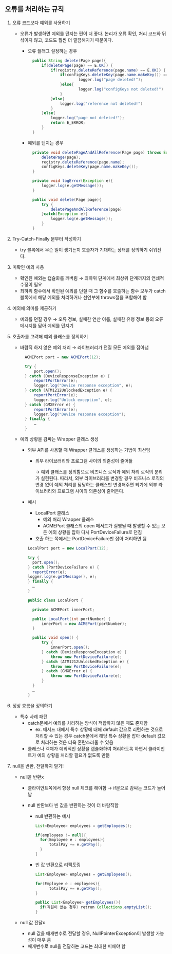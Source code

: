 
## 오류를 처리하는 규칙

1.  오류 코드보다 예외를 사용하기
    
    -   오류가 발생하면 예외를 던지는 편이 더 좋다. 논리가 오류 확인, 처리 코드와 뒤섞이지 않고, 코드도 훨씬 더 깔끔해지기 때문이다.
        
        -   오류 플래그 설정하는 경우
            
            ```java
              public String delete(Page page){
                  if(deletePage(page) == E.OK)) {
                      if(registry.deleteReference(page.name) == E.OK)) {
                          if(configKeys.deleteKey(page.name.makeKey()) == E.OK){
                                  logger.log("page deleted!");
                          }else{
                                  logger.log("configKeys not deleted!")
                          }
                      }else{
                          logger.log("reference not deleted!")
                      }
                  }else{
                      logger.log("page not deleted!");
                      return E_ERROR;
                  }
              }
            ```
            
        -   예외를 던지는 경우
            
            ```java
              private void deletePageAndAllReference(Page page) throws Exception {
                  deletePage(page);
                  registry.deleteReference(page.name);
                  configKeys.deleteKey(page.name.makeKey());
              }
            
              private void logError(Exception e){
                  logger.log(e.getMessage());
              }
            
              public void delete(Page page){
                  try {
                      deletePageAndAllReference(page)
                  }catch(Exception e){
                      logger.log(e.getMessage());
                  }
              }
            ```
            

2.  Try-Catch-Finally 문부터 작성하기
    -   try 블록에서 무슨 일이 생기든지 호출자가 기대하는 상태를 정의하기 쉬워진다.

3.  미확인 예외 사용
    -   확인된 예외는 캡슐화를 깨버림 → 최하위 단계에서 최상위 단계까지의 연쇄적 수정이 필요
    -   최하위 함수에서 확인된 예외를 던질 때 그 함수를 호출하는 함수 모두가 catch 블록에서 해당 예외를 처리하거나 선언부에 throws절을 포함해야 함

4.  예외에 의미를 제공하기
    -   예외를 던질 경우 → 오류 정보, 실패한 연산 이름, 실패한 유형 정보 등의 오류 메시지를 담아 예외를 던지기

5.  호출자를 고려해 예외 클래스를 정의하기
    
    -   바람직 하지 않은 예외 처리 → 라이브러리가 던질 모든 예외를 잡아냄
        
        ```java
          ACMEPort port = new ACMEPort(12);
        
          try {
              port.open();
          } catch (DeviceResponseException e) {
              reportPortError(e);
              logger.log("Device response exception", e);
          } catch (ATM1212UnlockedException e) {
              reportPortError(e);
              logger.log("Unlock exception", e);
          } catch (GMXError e) {
              reportPortError(e);
              logger.log("Device response exception");
          } finally {
              …
          }
        ```
        
    -   예외 상황을 감싸는 Wrapper 클래스 생성
        
        -   외부 API를 사용할 때 Wrapper 클래스를 생성하는 기법이 최선임
            
            -   외부 라이브러리와 프로그램 사이의 의존성이 줄어듦
                
                → 예외 클래스를 정의함으로 비즈니스 로직과 예외 처리 로직의 분리가 실현된다. 따라서, 외부 라이브러리를 변경할 경우 비즈니스 로직의 변경 없이 예외 처리를 담당하는 클래스만 변경해주면 되기에 외부 라이브러리와 프로그램 사이의 의존성이 줄어든다.
                
        -   예시
            
            -   LocalPort 클래스
                -   예외 처리 Wrapper 클래스
                -   ACMEPort 클래스의 open 메서드가 실행될 때 발생할 수 있는 모든 예외 상황을 잡아 다시 PortDeviceFailure로 던짐
            -   호출 하는 쪽에서는 PortDeviceFailure만 잡아 처리하면 됨
            
            ```java
            LocalPort port = new LocalPort(12);
            
            try {
              port.open();
            } catch (PortDeviceFailure e) {
              reportError(e);
            logger.log(e.getMessage(), e);
            } finally {
              …
            }
            ```
            
            ```java
            public class LocalPort {
            
              private ACMEPort innerPort;
            
              public LocalPort(int portNumber) {
                  innerPort = new ACMEPort(portNumber);
              }
            
              public void open() {
                  try {
                      innerPort.open();
                  } catch (DeviceResponseException e) {
                      throw new PortDeviceFailure(e);
                  } catch (ATM1212UnlockedException e) {
                      throw new PortDeviceFailure(e);
                  } catch (GMXError e) {
                      throw new PortDeviceFailure(e);
                  }
              }
              …
            }
            ```
            

6.  정상 흐름을 정의하기
    -   특수 사례 패턴
        -   catch문에서 예외를 처리하는 방식이 적합하지 않은 때도 존재함
            -   ex. 매서드 내에서 특수 상황에 대해 default 값으로 리턴하는 것으로 처리할 수 있는 경우 catch문에서 해당 특수 상황을 잡아 default 값으로 처리하는 것은 더욱 혼란스러울 수 있음
        -   클래스나 객체가 예외적인 상황을 캡슐화하여 처리하도록 하면서 클라이언트가 예외 상황을 처리할 필요가 없도록 만듦

7.  null을 반환, 전달하지 말기!
    
    -   null을 반환x
        
        -   클라이언트쪽에서 항상 null 체크를 해야함 → if문으로 감싸는 코드가 늘어남
            
        -   null 반환보다 빈 값을 반환하는 것이 더 바람직함
            
            -   null 반환하는 예시
                
                ```java
                List<Employee> employees = getEmployees();
                
                if(employees != null){
                  for(Employee e : employees){
                      totalPay += e.getPay();
                  }
                }
                ```
                
            -   빈 값 반환으로 리팩토링
                
                ```java
                List<Employee> employees = getEmployees();
                
                for(Employee e : employees){
                      totalPay += e.getPay();
                }
                
                public List<Employee> getEmployees(){
                  if(직원이 없는 경우) retrun Collections.emptyList();
                }
                
                ```
                
    -   null 값 전달x
        
        -   null 값을 매개변수로 전달할 경우, NullPointerException이 발생할 가능성이 매우 큼
        -   매개변수로 null을 전달하는 코드는 최대한 피해야 함
